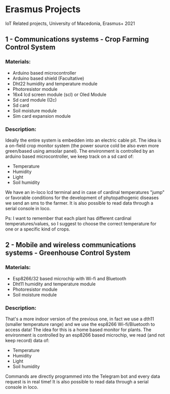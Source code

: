 # Erasmus Projects
 IoT Related projects, University of Macedonia, Erasmus+ 2021

## 1 - Communications systems - Crop Farming Control System

### Materials:
* Arduino based microcontroller
* Arduino based shield (Facultative)
* Dht22 humidity and temperature module
* Photoresistor module
* 16x4 lcd screen module (scl) or Oled Module
* Sd card module (I2c)
* Sd card
* Soil moisture module
* Sim card expansion module

### Description:
Ideally the entire system is embedden into an electric cable pit.
The idea is a on-field crop monitor system (the power source cold be also even more green/based using amsolar panel).
The environment is controlled by an arduino based microcontroller, we keep track on a sd card of:

* Temperature
* Humidity
* Light
* Soil humidity

We have an in-loco lcd terminal and in case of cardinal temperatures "jump" or favorable conditions for the development of phytopathogenic diseases we send an sms to the farmer.
It is also possible to read data through a serial console in loco.

Ps: I want to remember that each plant has different cardinal temperatures/values, so I suggest to choose the correct temperature for one or a specific kind of crops.

## 2 - Mobile and wireless communications systems - Greenhouse Control System

### Materials:
* Esp8266/32 based microchip with Wi-fi and Bluetooth
* Dht11 humidity and temperature module
* Photoresistor module
* Soil moisture module

### Description:
That's a more indoor version of the previous one, in fact we use a dth11 (smaller temperature range) and we use the esp8266 Wi-fi/Bluetooth to access data!
The idea for this is a home based monitor for plants.
The environment is controlled by an esp8266 based microchip, we read (and not keep record) data of:

* Temperature
* Humidity
* Light
* Soil humidity

Commands are directly programmed into the Telegram bot and every data request is in real time!
It is also possible to read data through a serial console in loco.
